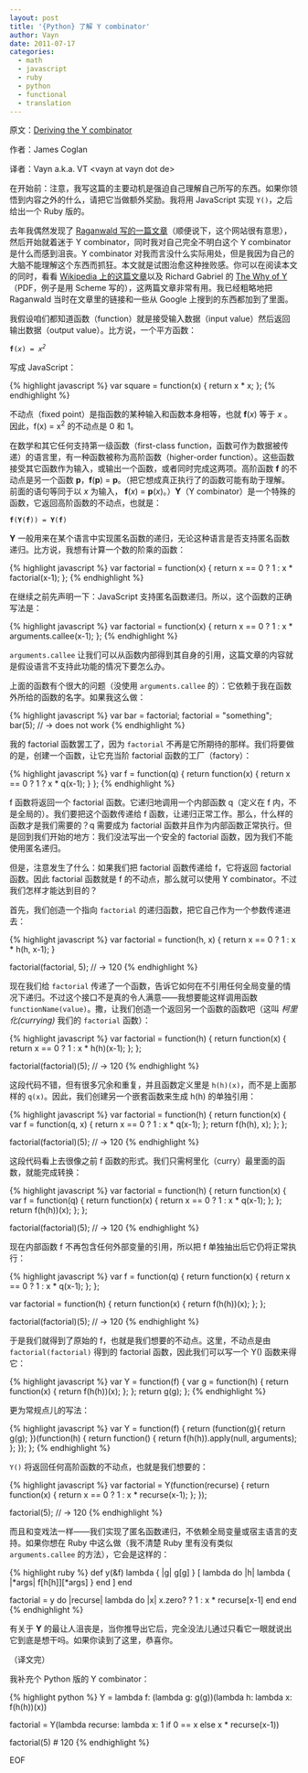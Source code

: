 ```yaml
---
layout: post
title: '{Python} 了解 Y combinator'
author: Vayn
date: 2011-07-17
categories:
  - math
  - javascript
  - ruby
  - python
  - functional
  - translation
---
```


原文：[Deriving the Y combinator](http://blog.jcoglan.com/2008/01/10/deriving-the-y-combinator/)

作者：James Coglan

译者：Vayn a.k.a. VT &lt;vayn at vayn dot de&gt;

在开始前：注意，我写这篇的主要动机是强迫自己理解自己所写的东西。如果你领悟到内容之外的什么，请把它当做额外奖励。我将用 JavaScript 实现 `Y()`，之后给出一个 Ruby 版的。

去年我偶然发现了 [Raganwald 写的一篇文章](http://weblog.raganwald.com/2007/02/but-y-would-i-want-to-do-thing-like.html)（顺便说下，这个网站很有意思），然后开始就着迷于 Y combinator，同时我对自己完全不明白这个 Y combinator 是什么而感到沮丧。Y combinator 对我而言没什么实际用处，但是我因为自己的大脑不能理解这个东西而抓狂。本文就是试图治愈这种挫败感。你可以在阅读本文的同时，看看 [Wikipedia 上的这篇文章](http://en.wikipedia.org/wiki/Y_combinator)以及 Richard Gabriel 的 [The Why of Y](http://www.dreamsongs.com/NewFiles/WhyOfY.pdf)（PDF，例子是用 Scheme 写的），这两篇文章非常有用。我已经粗略地把 Raganwald 当时在文章里的链接和一些从 Google 上搜到的东西都加到了里面。

我假设咱们都知道函数（function）就是接受输入数据（input value）然后返回输出数据（output value）。比方说，一个平方函数：

<pre><code><strong>f</strong>(<em>x</em>) = <em>x<sup>2</sup></em></code></pre>

写成 JavaScript：

{% highlight javascript %}
var square = function(x) {
  return x * x;
};
{% endhighlight %}

不动点（fixed point）是指函数的某种输入和函数本身相等，也就 __f__(_x_) 等于 _x_ 。因此，f(x) = x<sup>2</sup> 的不动点是 0 和 1。

在数学和其它任何支持第一级函数（first-class function，函数可作为数据被传递）的语言里，有一种函数被称为高阶函数（higher-order function）。这些函数接受其它函数作为输入，或输出一个函数，或者同时完成这两项。高阶函数 __f__ 的不动点是另一个函数 __p__，__f__(__p__) = __p__。（把它想成真正执行了的函数可能有助于理解。前面的语句等同于以 _x_ 为输入， __f__(_x_) = __p__(_x_)。）__Y__（Y combinator）是一个特殊的函数，它返回高阶函数的不动点，也就是：

<pre><code><strong>f</strong>(<strong>Y</strong>(<strong>f</strong>)) = <strong>Y</strong>(<strong>f</strong>)</code></pre>

__Y__ 一般用来在某个语言中实现匿名函数的递归，无论这种语言是否支持匿名函数递归。比方说，我想有计算一个数的阶乘的函数：

{% highlight javascript %}
var factorial = function(x) {
  return x == 0 ? 1 : x * factorial(x-1);
};
{% endhighlight %}

在继续之前先声明一下：JavaScript 支持匿名函数递归。所以，这个函数的正确写法是：

{% highlight javascript %}
var factorial = function(x) {
  return x == 0 ? 1 : x * arguments.callee(x-1);
};
{% endhighlight %}

`arguments.callee` 让我们可以从函数内部得到其自身的引用，这篇文章的内容就是假设语言不支持此功能的情况下要怎么办。

上面的函数有个很大的问题（没使用 `arguments.callee` 的）：它依赖于我在函数外所给的函数的名字。如果我这么做：

{% highlight javascript %}
var bar = factorial;
factorial = "something";
bar(5); // -> does not work
{% endhighlight %}

我的 factorial 函数罢工了，因为 `factorial` 不再是它所期待的那样。我们将要做的是，创建一个函数，让它充当阶 factorial 函数的工厂（factory）：

{% highlight javascript %}
var f = function(q) {
  return function(x) {
    return x == 0 ? 1 ? x * q(x-1);
  }
};
{% endhighlight %}

f 函数将返回一个 factorial 函数。它递归地调用一个内部函数 q（定义在 f 内，不是全局的）。我们要把这个函数传递给 f 函数，让递归正常工作。那么，什么样的函数才是我们需要的？q 需要成为 factorial 函数并且作为内部函数正常执行。但是回到我们开始的地方：我们没法写出一个安全的 factorial 函数，因为我们不能使用匿名递归。

但是，注意发生了什么：如果我们把 factorial 函数传递给 f，它将返回 factorial 函数。因此 factorial 函数就是 f 的不动点，那么就可以使用 Y combinator。不过我们怎样才能达到目的？

首先，我们创造一个指向 `factorial` 的递归函数，把它自己作为一个参数传递进去：

{% highlight javascript %}
var factorial = function(h, x) {
  return x == 0 ? 1 : x * h(h, x-1);
}

factorial(factorial, 5);  // -> 120
{% endhighlight %}

现在我们给 `factorial` 传递了一个函数，告诉它如何在不引用任何全局变量的情况下递归。不过这个接口不是真的令人满意——我想要能这样调用函数 `functionName(value)`。撒，让我们创造一个返回另一个函数的函数吧（这叫 _柯里化(currying)_ 我们的 `factorial` 函数）：

{% highlight javascript %}
var factorial = function(h) {
  return function(x) {
    return x == 0 ? 1 : x * h(h)(x-1);
  };
};

factorial(factorial)(5);  // -> 120
{% endhighlight %}

这段代码不错，但有很多冗余和重复，并且函数定义里是 `h(h)(x)`，而不是上面那样的 `q(x)`。因此，我们创建另一个嵌套函数来生成 h(h) 的单独引用：

{% highlight javascript %}
var factorial = function(h) {
  return function(x) {
    var f = function(q, x) {
      return x == 0 ? 1 : x * q(x-1);
    };
    return f(h(h), x);
  };
};

factorial(factorial)(5);  // -> 120
{% endhighlight %}

这段代码看上去很像之前 f 函数的形式。我们只需柯里化（curry）最里面的函数，就能完成转换：

{% highlight javascript %}
var factorial = function(h) {
  return function(x) {
    var f = function(q) {
      return function(x) {
        return x == 0 ? 1 : x * q(x-1);
      };
    };
    return f(h(h))(x);
  };
};

factorial(factorial)(5);  // -> 120
{% endhighlight %}

现在内部函数 f 不再包含任何外部变量的引用，所以把 f 单独抽出后它仍将正常执行：

{% highlight javascript %}
var f = function(q) {
  return function(x) {
    return x == 0 ? 1 : x * q(x-1);
  };
};

var factorial = function(h) {
  return function(x) {
    return f(h(h))(x);
  };
};

factorial(factorial)(5);  // -> 120
{% endhighlight %}

于是我们就得到了原始的 f，也就是我们想要的不动点。这里，不动点是由 `factorial(factorial)` 得到的 factorial 函数，因此我们可以写一个 Y() 函数来得它：

{% highlight javascript %}
var Y = function(f) {
  var g = function(h) {
    return function(x) {
      return f(h(h))(x);
    };
  };
  return g(g);
};
{% endhighlight %}

更为常规点儿的写法：

{% highlight javascript %}
var Y = function(f) {
  return (function(g){
    return g(g);
  })(function(h) {
    return function() {
      return f(h(h)).apply(null, arguments);
    };
  });
};
{% endhighlight %}

`Y()` 将返回任何高阶函数的不动点，也就是我们想要的：

{% highlight javascript %}
var factorial = Y(function(recurse) {
  return function(x) {
    return x == 0 ? 1 : x * recurse(x-1);
  };
});

factorial(5); // -> 120
{% endhighlight %}

而且和变戏法一样——我们实现了匿名函数递归，不依赖全局变量或宿主语言的支持。如果你想在 Ruby 中这么做（我不清楚 Ruby 里有没有类似 `arguments.callee` 的方法），它会是这样的：

{% highlight ruby %}
def y(&f)
  lambda { |g| g[g] } [
    lambda do |h|
      lambda { |*args| f[h[h]][*args] }
    end
  ]
end

factorial = y do |recurse|
  lambda do |x|
    x.zero? ? 1 : x * recurse[x-1]
  end
end
{% endhighlight %}

有关于 __Y__ 的最让人沮丧是，当你推导出它后，完全没法儿通过只看它一眼就说出它到底是想干吗。如果你读到了这里，恭喜你。

（译文完）

我补充个 Python 版的 Y combinator：

{% highlight python %}
Y = lambda f: (lambda g: g(g))(lambda h: lambda x: f(h(h))(x))

factorial = Y(lambda recurse: lambda x: 1 if 0 == x else x * recurse(x-1))

factorial(5) # 120
{% endhighlight %}

EOF
